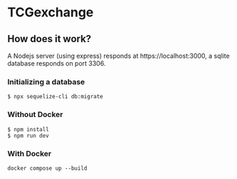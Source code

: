 # TCGexchange

## How does it work?

A Nodejs server (using express) responds at https://localhost:3000, a sqlite database responds on port 3306.

### Initializing a database

```
$ npx sequelize-cli db:migrate
```

### Without Docker

```
$ npm install
$ npm run dev
```

### With Docker

```
docker compose up --build
```
